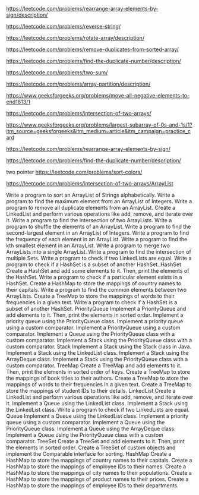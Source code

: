 https://leetcode.com/problems/rearrange-array-elements-by-sign/description/

https://leetcode.com/problems/reverse-string/

https://leetcode.com/problems/rotate-array/description/

https://leetcode.com/problems/remove-duplicates-from-sorted-array/

https://leetcode.com/problems/find-the-duplicate-number/description/

https://leetcode.com/problems/two-sum/

https://leetcode.com/problems/array-partition/description/

https://www.geeksforgeeks.org/problems/move-all-negative-elements-to-end1813/1

https://leetcode.com/problems/intersection-of-two-arrays/

https://www.geeksforgeeks.org/problems/largest-subarray-of-0s-and-1s/1?itm_source=geeksforgeeks&itm_medium=article&itm_campaign=practice_card

https://leetcode.com/problems/rearrange-array-elements-by-sign/

https://leetcode.com/problems/find-the-duplicate-number/description/



two pointer
https://leetcode.com/problems/sort-colors/

https://leetcode.com/problems/intersection-of-two-arrays/ArrayList






Write a program to sort an ArrayList of Strings alphabetically.
Write a program to find the maximum element from an ArrayList of Integers.
Write a program to remove all duplicate elements from an ArrayList.
Create a LinkedList and perform various operations like add, remove, and iterate over it.
Write a program to find the intersection of two ArrayLists.
Write a program to shuffle the elements of an ArrayList.
Write a program to find the second-largest element in an ArrayList of Integers.
Write a program to find the frequency of each element in an ArrayList.
Write a program to find the kth smallest element in an ArrayList.
Write a program to merge two ArrayLists into a single ArrayList.
Write a program to find the intersection of multiple Sets.
Write a program to check if two LinkedLists are equal.
Write a program to check if a HashSet is a subset of another HashSet.
HashSet
Create a HashSet and add some elements to it. Then, print the elements of the HashSet.
Write a program to check if a particular element exists in a HashSet.
Create a HashMap to store the mappings of country names to their capitals.
Write a program to find the common elements between two ArrayLists.
Create a TreeMap to store the mappings of words to their frequencies in a given text.
Write a program to check if a HashSet is a subset of another HashSet.
PriorityQueue
Implement a PriorityQueue and add elements to it. Then, print the elements in sorted order.
Implement a priority queue using the PriorityQueue class.
Implement a priority queue using a custom comparator.
Implement a PriorityQueue using a custom comparator.
Implement a Queue using the PriorityQueue class with a custom comparator.
Implement a Stack using the PriorityQueue class with a custom comparator.
Stack
Implement a Stack using the Stack class in Java.
Implement a Stack using the LinkedList class.
Implement a Stack using the ArrayDeque class.
Implement a Stack using the PriorityQueue class with a custom comparator.
TreeMap
Create a TreeMap and add elements to it. Then, print the elements in sorted order of keys.
Create a TreeMap to store the mappings of book titles to their authors.
Create a TreeMap to store the mappings of words to their frequencies in a given text.
Create a TreeMap to store the mappings of student IDs to their details.
LinkedList
Create a LinkedList and perform various operations like add, remove, and iterate over it.
Implement a Queue using the LinkedList class.
Implement a Stack using the LinkedList class.
Write a program to check if two LinkedLists are equal.
Queue
Implement a Queue using the LinkedList class.
Implement a priority queue using a custom comparator.
Implement a Queue using the PriorityQueue class.
Implement a Queue using the ArrayDeque class.
Implement a Queue using the PriorityQueue class with a custom comparator.
TreeSet
Create a TreeSet and add elements to it. Then, print the elements in sorted order.
Create a TreeSet of custom objects and implement the Comparable interface for sorting.
HashMap
Create a HashMap to store the mappings of country names to their capitals.
Create a HashMap to store the mappings of employee IDs to their names.
Create a HashMap to store the mappings of city names to their populations.
Create a HashMap to store the mappings of product names to their prices.
Create a HashMap to store the mappings of employee IDs to their departments.